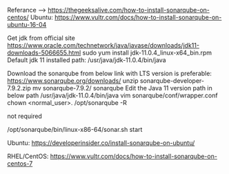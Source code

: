 Referance --> https://thegeeksalive.com/how-to-install-sonarqube-on-centos/
Ubuntu: https://www.vultr.com/docs/how-to-install-sonarqube-on-ubuntu-16-04

Get jdk from official site
https://www.oracle.com/technetwork/java/javase/downloads/jdk11-downloads-5066655.html
sudo yum install jdk-11.0.4_linux-x64_bin.rpm
Default jdk 11 installed path:  /usr/java/jdk-11.0.4/bin/java

Download the sonarqube from below link with LTS version is preferable:
https://www.sonarqube.org/downloads/
unzip sonarqube-developer-7.9.2.zip 
mv sonarqube-7.9.2/ sonarqube
Edit the Java 11 version path in below path
/usr/java/jdk-11.0.4/bin/java
vim sonarqube/conf/wrapper.conf 
chown <normal_user>. /opt/sonarqube -R

not required
<!---
vi /opt/sonarqube/conf/sonar.properties
Enter the database details as shown below.
sonar.jdbc.username=sonarqube_user
sonar.jdbc.password=password
sonar.jdbc.url=jdbc:mysql://localhost:3306/sonarqube_db?useUnicode=true&characterEncoding=utf8&rewriteBatchedStatements=true&useConfigs=maxPerformance

Open the SonarQube startup script and specify the sonarqube user details.
vi /opt/sonarqube/bin/linux-x86-64/sonar.sh
Add the following entry to it.
RUN_AS_USER=sonarqube
-->

/opt/sonarqube/bin/linux-x86-64/sonar.sh start


Ubuntu:
https://developerinsider.co/install-sonarqube-on-ubuntu/

RHEL/CentOS:
https://www.vultr.com/docs/how-to-install-sonarqube-on-centos-7
